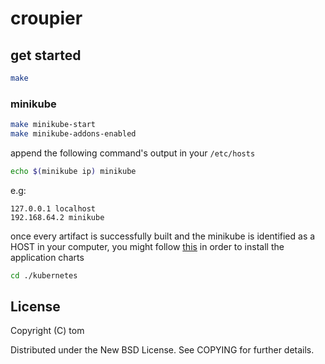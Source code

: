 # croupier

## get started
```bash
make
```

### minikube
```bash
make minikube-start
make minikube-addons-enabled
```

append the following command's output in your `/etc/hosts`
```bash
echo $(minikube ip) minikube
```
e.g:
```
127.0.0.1 localhost
192.168.64.2 minikube
```

once every artifact is successfully built and the minikube is identified as a HOST in your computer, you might follow [this](https://github.com/devbytom/croupier/tree/master/kubernetes) in order to install the application charts
```bash
cd ./kubernetes
```

## License

Copyright (C) tom

Distributed under the New BSD License. See COPYING for further details.
